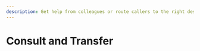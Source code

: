 ```yaml
---
description: Get help from colleagues or route callers to the right destination.
---
```


# Consult and Transfer

